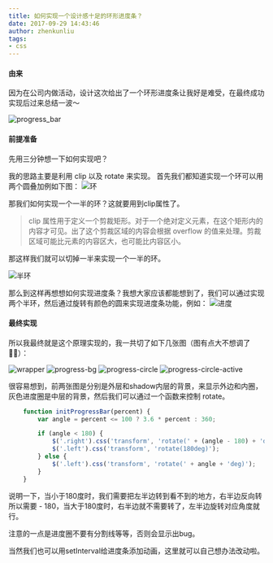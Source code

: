 ```yaml
---
title: 如何实现一个设计感十足的环形进度条？
date: 2017-09-29 14:43:46
author: zhenkunliu
tags:
- css
---
```


#### 由来

因为在公司内做活动，设计这次给出了一个环形进度条让我好是难受，在最终成功实现后过来总结一波～

![progress\_bar](/images/20170929/progress-bar.png)

<!-- more-->

#### 前提准备

先用三分钟想一下如何实现吧？

我的思路主要是利用 clip 以及 rotate 来实现。 首先我们都知道实现一个环可以用两个圆叠加例如下图：
![环](/images/20170929/环.png)

那我们如何实现一个一半的环？这就要用到clip属性了。

>clip 属性用于定义一个剪裁矩形。对于一个绝对定义元素，在这个矩形内的内容才可见。出了这个剪裁区域的内容会根据 overflow 的值来处理。剪裁区域可能比元素的内容区大，也可能比内容区小。

那这样我们就可以切掉一半来实现一个一半的环。

![半环](/images/20170929/半环.png)

那么到这样再想想如何实现进度条？我想大家应该都能想到了，我们可以通过实现两个半环，然后通过旋转有颜色的圆来实现进度条功能，例如：
![进度](/images/20170929/进度.png)

#### 最终实现

所以我最终就是这个原理实现的，我一共切了如下几张图（图有点大不想调了🤦‍♂️）：

![wrapper](/images/20170929/content.png)
![progress-bg](/images/20170929/progress-bg.jpg)
![progress-circle](/images/20170929/progress-circle.png)
![progress-circle-active](/images/20170929/progress-circle-active.png)

很容易想到，前两张图是分别是外层和shadow内层的背景，来显示外边和内圈，灰色进度圈是中层的背景，然后我们可以通过一个函数来控制 rotate。

```javascript
    function initProgressBar(percent) {
        var angle = percent <= 100 ? 3.6 * percent : 360;

        if (angle < 180) {
            $('.right').css('transform', 'rotate(' + (angle - 180) + 'deg)');
            $('.left').css('transform', 'rotate(180deg)');
        } else {
            $('.left').css('transform', 'rotate(' + angle + 'deg)');
        }
    }
```

说明一下，当小于180度时，我们需要把左半边转到看不到的地方，右半边反向转所以需要 \- 180，当大于180度时，右半边就不需要转了，左半边旋转对应角度就行。

注意的一点是进度圈不要有分割线等等，否则会显示出bug。

当然我们也可以用setInterval给进度条添加动画，这里就可以自己想办法改动啦。